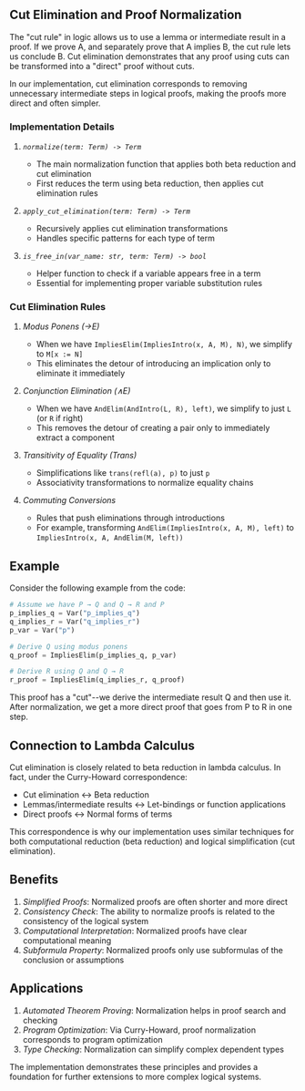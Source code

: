 
## Cut Elimination and Proof Normalization

The "cut rule" in logic allows us to use a lemma or intermediate result in a proof.
If we prove A, and separately prove that A implies B, the cut rule lets us conclude B.
Cut elimination demonstrates that any proof using cuts can be transformed into a "direct"
proof without cuts.

In our implementation, cut elimination corresponds to removing unnecessary intermediate
steps in logical proofs, making the proofs more direct and often simpler.


### Implementation Details

1. *`normalize(term: Term) -> Term`*
   - The main normalization function that applies both beta reduction and cut elimination
   - First reduces the term using beta reduction, then applies cut elimination rules

2. *`apply_cut_elimination(term: Term) -> Term`*
   - Recursively applies cut elimination transformations
   - Handles specific patterns for each type of term

3. *`is_free_in(var_name: str, term: Term) -> bool`*
   - Helper function to check if a variable appears free in a term
   - Essential for implementing proper variable substitution rules


### Cut Elimination Rules

1. *Modus Ponens (→E)*
   - When we have `ImpliesElim(ImpliesIntro(x, A, M), N)`, we simplify to `M[x := N]`
   - This eliminates the detour of introducing an implication only to eliminate it immediately

2. *Conjunction Elimination (∧E)*
   - When we have `AndElim(AndIntro(L, R), left)`, we simplify to just `L` (or `R` if right)
   - This removes the detour of creating a pair only to immediately extract a component

3. *Transitivity of Equality (Trans)*
   - Simplifications like `trans(refl(a), p)` to just `p`
   - Associativity transformations to normalize equality chains

4. *Commuting Conversions*
   - Rules that push eliminations through introductions
   - For example, transforming `AndElim(ImpliesIntro(x, A, M), left)` to `ImpliesIntro(x, A, AndElim(M, left))`


## Example

Consider the following example from the code:

```python
# Assume we have P → Q and Q → R and P
p_implies_q = Var("p_implies_q")
q_implies_r = Var("q_implies_r")
p_var = Var("p")

# Derive Q using modus ponens
q_proof = ImpliesElim(p_implies_q, p_var)

# Derive R using Q and Q → R
r_proof = ImpliesElim(q_implies_r, q_proof)
```

This proof has a "cut"--we derive the intermediate result Q and then use it.
After normalization, we get a more direct proof that goes from P to R in one step.


## Connection to Lambda Calculus

Cut elimination is closely related to beta reduction in lambda calculus.
In fact, under the Curry-Howard correspondence:

- Cut elimination ↔ Beta reduction
- Lemmas/intermediate results ↔ Let-bindings or function applications
- Direct proofs ↔ Normal forms of terms

This correspondence is why our implementation uses similar techniques for
both computational reduction (beta reduction) and logical simplification
(cut elimination).


## Benefits

1. *Simplified Proofs*: Normalized proofs are often shorter and more direct
2. *Consistency Check*: The ability to normalize proofs is related to the consistency of the logical system
3. *Computational Interpretation*: Normalized proofs have clear computational meaning
4. *Subformula Property*: Normalized proofs only use subformulas of the conclusion or assumptions


## Applications

1. *Automated Theorem Proving*: Normalization helps in proof search and checking
2. *Program Optimization*: Via Curry-Howard, proof normalization corresponds to program optimization
3. *Type Checking*: Normalization can simplify complex dependent types

The implementation demonstrates these principles and provides a foundation
for further extensions to more complex logical systems.
